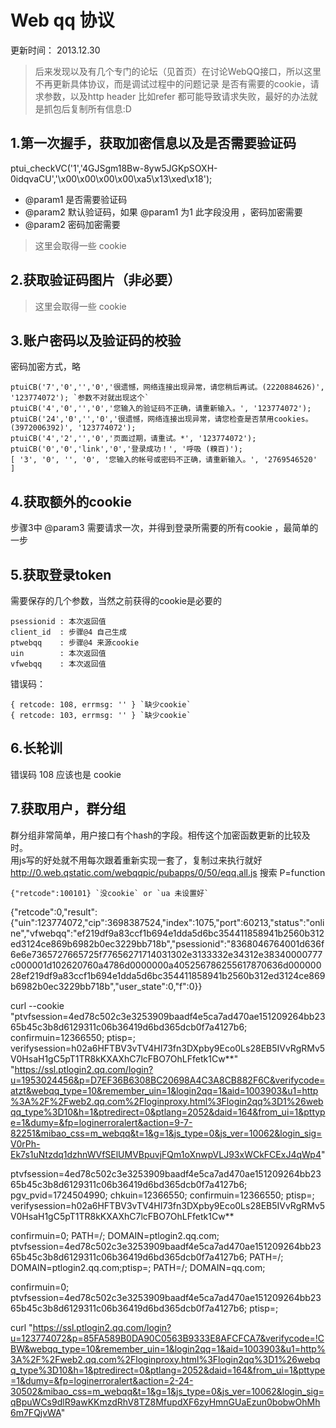 Web qq 协议
===============
更新时间： 2013.12.30
> 后来发现以及有几个专门的论坛（见首页）在讨论WebQQ接口，所以这里不再更新具体协议，而是调试过程中的问题记录
> 是否有需要的cookie，请求参数，以及http header 比如refer 都可能导致请求失败，最好的办法就是抓包后复制所有信息:D

1.第一次握手，获取加密信息以及是否需要验证码
-----
ptui_checkVC('1','4GJSgm18Bw-8yw5JGKpSOXH-0idqvaCU','\x00\x00\x00\x00\xa5\x13\xed\x18');
* @param1 是否需要验证码
* @param2 默认验证码，如果 @param1 为1 此字段没用 ，密码加密需要
* @param2 密码加密需要

> 这里会取得一些 cookie


2.获取验证码图片（非必要）
-----
> 这里会取得一些 cookie



3.账户密码以及验证码的校验
-----
密码加密方式，略

	ptuiCB('7','0','','0','很遗憾，网络连接出现异常，请您稍后再试。(2220884626)', '123774072'); `参数不对就出现这个`
	ptuiCB('4','0','','0','您输入的验证码不正确，请重新输入。', '123774072');	
	ptuiCB('24','0','','0','很遗憾，网络连接出现异常，请您检查是否禁用cookies。(3972006392)', '123774072'); 
	ptuiCB('4','2','','0','页面过期，请重试。*', '123774072');
	ptuiCB('0','0','link','0','登录成功！', '呼吸 (糗百)');
	[ '3', '0', '', '0', '您输入的帐号或密码不正确，请重新输入。', '2769546520' ]


4.获取额外的cookie
-------
步骤3中 @param3 需要请求一次，并得到登录所需要的所有cookie ，最简单的一步


5.获取登录token
-----        
需要保存的几个参数，当然之前获得的cookie是必要的     
                       
	psessionid : 本次返回值 
	client_id  : 步骤@4 自己生成
	ptwebqq    : 步骤@4 来源cookie
	uin        : 本次返回值
	vfwebqq    : 本次返回值

错误码：  

	{ retcode: 108, errmsg: '' } `缺少cookie`
	{ retcode: 103, errmsg: '' } `缺少cookie`


6.长轮训
-----
错误码 108 应该也是 cookie



7.获取用户，群分组
-----
群分组非常简单，用户接口有个hash的字段。相传这个加密函数更新的比较及时。  
用js写的好处就不用每次跟着重新实现一套了，复制过来执行就好  
http://0.web.qstatic.com/webqqpic/pubapps/0/50/eqq.all.js  搜索 P=function

	{"retcode":100101} `没cookie` or `ua 未设置好`











{"retcode":0,"result":{"uin":123774072,"cip":3698387524,"index":1075,"port":60213,"status":"online","vfwebqq":"ef219df9a83ccf1b694e1dda5d6bc354411858941b2560b312ed3124ce869b6982b0ec3229bb718b","psessionid":"8368046764001d636f6e6e7365727665725f77656271714031302e3133332e34312e38340000777c000001d102620760a4786d0000000a405256786255617870636d00000028ef219df9a83ccf1b694e1dda5d6bc354411858941b2560b312ed3124ce869b6982b0ec3229bb718b","user_state":0,"f":0}}


curl --cookie "ptvfsession=4ed78c502c3e3253909baadf4e5ca7ad470ae151209264bb2365b45c3b8d6129311c06b36419d6bd365dcb0f7a4127b6;  confirmuin=12366550; ptisp=; verifysession=h02a6HFTBV3vTV4HI73fn3DXpby9Eco0Ls28EB5IVvRgRMv5V0HsaH1gC5pT1TR8kKXAXhC7lcFBO7OhLFfetk1Cw**" "https://ssl.ptlogin2.qq.com/login?u=1953024456&p=D7EF36B6308BC20698A4C3A8CB882F6C&verifycode=atzt&webqq_type=10&remember_uin=1&login2qq=1&aid=1003903&u1=http%3A%2F%2Fweb2.qq.com%2Floginproxy.html%3Flogin2qq%3D1%26webqq_type%3D10&h=1&ptredirect=0&ptlang=2052&daid=164&from_ui=1&pttype=1&dumy=&fp=loginerroralert&action=9-7-82251&mibao_css=m_webqq&t=1&g=1&js_type=0&js_ver=10062&login_sig=V0rPh-Ek7s1uNtzdq1dzhnWVfSElUMVBpuvjFQm1oXnwpVLJ93xWCkFCExJ4qWp4"


ptvfsession=4ed78c502c3e3253909baadf4e5ca7ad470ae151209264bb2365b45c3b8d6129311c06b36419d6bd365dcb0f7a4127b6;
pgv_pvid=1724504990; chkuin=12366550;
confirmuin=12366550; ptisp=;
verifysession=h02a6HFTBV3vTV4HI73fn3DXpby9Eco0Ls28EB5IVvRgRMv5V0HsaH1gC5pT1TR8kKXAXhC7lcFBO7OhLFfetk1Cw**



confirmuin=0; PATH=/; DOMAIN=ptlogin2.qq.com;
ptvfsession=4ed78c502c3e3253909baadf4e5ca7ad470ae151209264bb2365b45c3b8d6129311c06b36419d6bd365dcb0f7a4127b6; PATH=/; DOMAIN=ptlogin2.qq.com;ptisp=; PATH=/; DOMAIN=qq.com;



confirmuin=0;
ptvfsession=4ed78c502c3e3253909baadf4e5ca7ad470ae151209264bb2365b45c3b8d6129311c06b36419d6bd365dcb0f7a4127b6;
ptisp=;





curl "https://ssl.ptlogin2.qq.com/login?u=123774072&p=85FA589B0DA90C0563B9333E8AFCFCA7&verifycode=!CBW&webqq_type=10&remember_uin=1&login2qq=1&aid=1003903&u1=http%3A%2F%2Fweb2.qq.com%2Floginproxy.html%3Flogin2qq%3D1%26webqq_type%3D10&h=1&ptredirect=0&ptlang=2052&daid=164&from_ui=1&pttype=1&dumy=&fp=loginerroralert&action=2-24-30502&mibao_css=m_webqq&t=1&g=1&js_type=0&js_ver=10062&login_sig=qBpuWCs9dlR9awKKmzdRhV8TZ8MfupdXF6zyHmnGUaEzun0bobwOhMh6m7FQjvWA"